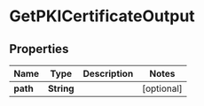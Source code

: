 

# GetPKICertificateOutput

## Properties

Name | Type | Description | Notes
------------ | ------------- | ------------- | -------------
**path** | **String** |  |  [optional]



